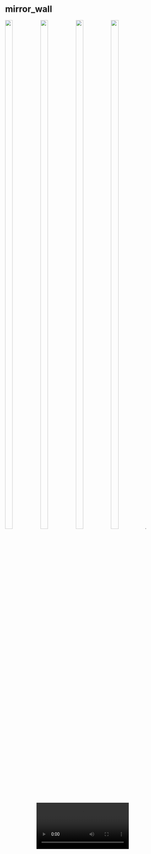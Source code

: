 # mirror_wall

<img src="https://github.com/user-attachments/assets/445ee662-1625-4b43-b56c-a1bc6425d5c8" height=65% width=22%>
<img src="https://github.com/user-attachments/assets/e4bdb0c7-00a8-4053-a766-12c3465dddcb" height=65% width=22%>
<img src="https://github.com/user-attachments/assets/4da79df1-6b4b-429b-a5cb-12e8a709b2eb" height=65% width=22%>
<img src="https://github.com/user-attachments/assets/9e3b3fe9-3bca-4e58-be16-672e3910f3af" height=65% width=22%>.


<div align="center">
 <video src="https://github.com/user-attachments/assets/2366c4a8-06ee-4377-9c0d-02caa32227e9" type="video/mp4"> 
</video>

